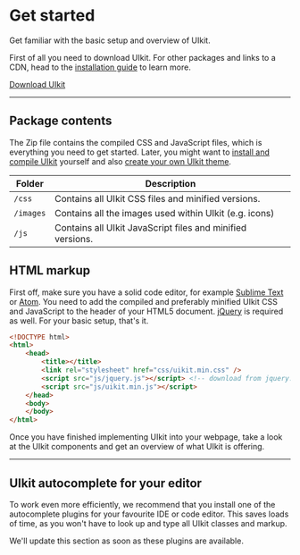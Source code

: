 # Get started

<p class="uk-text-lead">Get familiar with the basic setup and overview of UIkit.</p>

First of all you need to download UIkit. For other packages and links to a CDN, head to the [installation guide](install.md) to learn more.

<a class="uk-button uk-button-primary" href="https://getuikit.com/download">Download UIkit</a>

***

## Package contents

The Zip file contains the compiled CSS and JavaScript files, which is everything you need to get started. Later, you might want to [install and compile UIkit](install.md) yourself and also [create your own UIkit theme](theme.md).

| Folder    | Description |
| --------- | --- |
| `/css`    | Contains all UIkit CSS files and minified versions. |
| `/images` | Contains all the images used within UIkit (e.g. icons) |
| `/js`     | Contains all UIkit JavaScript files and minified versions. |

## HTML markup

First off, make sure you have a solid code editor, for example [Sublime Text](https://www.sublimetext.com/) or [Atom](https://atom.io/). You need to add the compiled and preferably minified UIkit CSS and JavaScript to the header of your HTML5 document. [jQuery](http://jquery.com/download/) is required as well. For your basic setup, that's it.

```html
<!DOCTYPE html>
<html>
    <head>
        <title></title>
        <link rel="stylesheet" href="css/uikit.min.css" />
        <script src="js/jquery.js"></script> <!-- download from jquery.com -->
        <script src="js/uikit.min.js"></script>
    </head>
    <body>
    </body>
</html>
```

Once you have finished implementing UIkit into your webpage, take a look at the UIkit components and get an overview of what UIkit is offering.

***

## UIkit autocomplete for  your editor

To work even more efficiently, we recommend that you install one of the autocomplete plugins for your favourite IDE or code editor. This saves loads of time, as you won't have to look up and type all UIkit classes and markup.

We'll update this section as soon as these plugins are available.
